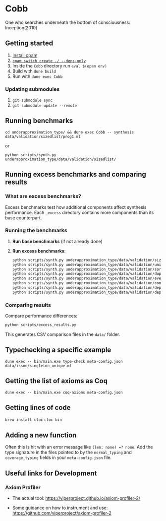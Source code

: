 # Cobb

One who searches underneath the bottom of consciousness: Inception(2010)

## Getting started

1. [Install opam](https://opam.ocaml.org/doc/Install.html)
2. [`opam switch create ./ --deps-only`](https://opam.ocamXl.org/blog/opam-local-switches/#A-reminder-about-switches)
3. Inside the `Cobb` directory run `eval $(opam env)`
4. Build with `dune build`
5. Run with `dune exec Cobb`

### Updating submodules

1. `git submodule sync`
2. `git submodule update --remote`

## Running benchmarks

`cd underapproximation_type/ && dune exec Cobb -- synthesis data/validation/sizedlist/prog1.ml`

or

`python scripts/synth.py underapproximation_type/data/validation/sizedlist/`

## Running excess benchmarks and comparing results

### What are excess benchmarks?

Excess benchmarks test how additional components affect synthesis performance. Each `_excess` directory contains more components than its base counterpart.

### Running the benchmarks

1. **Run base benchmarks** (if not already done)

2. **Run excess benchmarks**:

   ```bash
   python scripts/synth.py underapproximation_type/data/validation/sizedlist_excess/
   python scripts/synth.py underapproximation_type/data/validation/uniquelist_excess/
   python scripts/synth.py underapproximation_type/data/validation/sortedlist_excess/
   python scripts/synth.py underapproximation_type/data/validation/duplicatelist_excess/
   python scripts/synth.py underapproximation_type/data/validation/even_list_excess/
   python scripts/synth.py underapproximation_type/data/validation/complete_tree_excess/
   python scripts/synth.py underapproximation_type/data/validation/depthtree_excess/
   python scripts/synth.py underapproximation_type/data/validation/depth_bst_excess/
   ```

### Comparing results

Compare performance differences:

```bash
python scripts/excess_results.py
```

This generates CSV comparison files in the `data/` folder.

## Typechecking a specific example

`dune exec -- bin/main.exe type-check meta-config.json data/issue/singleton_unique.ml`

## Getting the list of axioms as Coq

`dune exec -- bin/main.exe coq-axioms meta-config.json`

## Getting lines of code

`brew install cloc`
`cloc bin`

## Adding a new function

Often this is hit with an error message like `(len: none) =? none`. Add the type
signature in the files pointed to by the `normal_typing` and `coverage_typing`
fields in your `meta-config.json` file.

## Useful links for Development

### Axiom Profiler

- The actual tool:
<https://viperproject.github.io/axiom-profiler-2/>

- Some guidance on how to instrument and use:
<https://github.com/viperproject/axiom-profiler-2>
